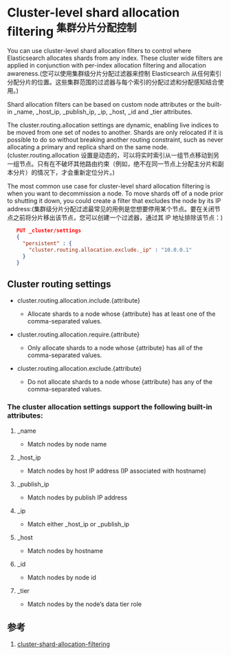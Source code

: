# Cluster-level shard allocation filtering <sup>集群分片分配控制</sup>
You can use cluster-level shard allocation filters to control where Elasticsearch allocates shards from any index. These cluster wide filters are applied in conjunction with per-index allocation filtering and allocation awareness.(您可以使用集群级分片分配过滤器来控制 Elasticsearch 从任何索引分配分片的位置。这些集群范围的过滤器与每个索引的分配过滤和分配感知结合使用。)

Shard allocation filters can be based on custom node attributes or the built-in _name, _host_ip, _publish_ip, _ip, _host, _id and _tier attributes.

The cluster.routing.allocation settings are dynamic, enabling live indices to be moved from one set of nodes to another. Shards are only relocated if it is possible to do so without breaking another routing constraint, such as never allocating a primary and replica shard on the same node.(cluster.routing.allocation 设置是动态的，可以将实时索引从一组节点移动到另一组节点。只有在不破坏其他路由约束（例如，绝不在同一节点上分配主分片和副本分片）的情况下，才会重新定位分片。)

The most common use case for cluster-level shard allocation filtering is when you want to decommission a node. To move shards off of a node prior to shutting it down, you could create a filter that excludes the node by its IP address:(集群级分片分配过滤最常见的用例是您想要停用某个节点。要在关闭节点之前将分片移出该节点，您可以创建一个过滤器，通过其 IP 地址排除该节点：)
```json
   PUT _cluster/settings
   {
     "persistent" : {
       "cluster.routing.allocation.exclude._ip" : "10.0.0.1"
     }
   }
```

## Cluster routing settings
+ cluster.routing.allocation.include.{attribute}
  - Allocate shards to a node whose {attribute} has at least one of the comma-separated values.

+ cluster.routing.allocation.require.{attribute}
  - Only allocate shards to a node whose {attribute} has all of the comma-separated values.

+ cluster.routing.allocation.exclude.{attribute}
  - Do not allocate shards to a node whose {attribute} has any of the comma-separated values.

### The cluster allocation settings support the following built-in attributes:
1. _name
   - Match nodes by node name

2. _host_ip
   - Match nodes by host IP address (IP associated with hostname)

3. _publish_ip
   - Match nodes by publish IP address

4. _ip
   - Match either _host_ip or _publish_ip

5. _host
   - Match nodes by hostname

6. _id
   - Match nodes by node id

7. _tier
   - Match nodes by the node’s data tier role


## 参考
1. [cluster-shard-allocation-filtering](https://www.elastic.co/guide/en/elasticsearch/reference/current/modules-cluster.html#cluster-shard-allocation-filtering)
